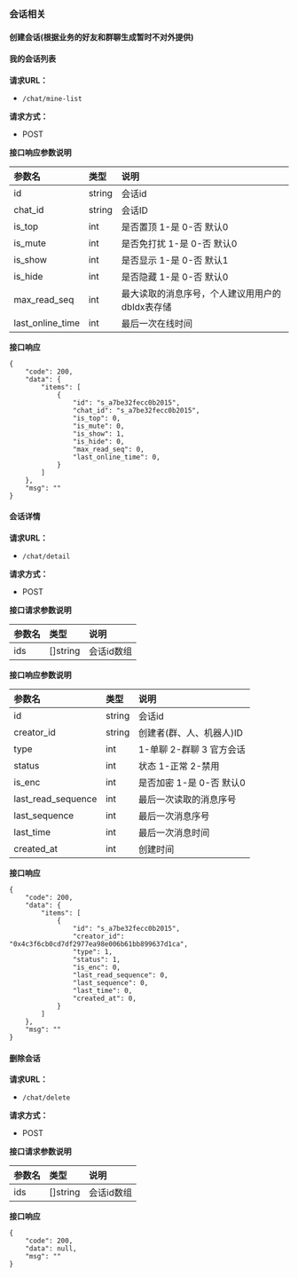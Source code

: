 ### 会话相关

#### 创建会话(根据业务的好友和群聊生成暂时不对外提供)

#### 我的会话列表

**请求URL：**

- `/chat/mine-list`

**请求方式：**

- POST

**接口响应参数说明**

| 参数名              | 类型     | 说明                         |
|:-----------------|:-------|:---------------------------|
| id               | string | 会话id                       |
| chat_id          | string | 会话ID                       |
| is_top           | int    | 是否置顶 1-是 0-否 默认0           |
| is_mute          | int    | 是否免打扰 1-是 0-否 默认0          |
| is_show          | int    | 是否显示 1-是 0-否 默认1           |
| is_hide          | int    | 是否隐藏 1-是 0-否 默认0           |
| max_read_seq     | int    | 最大读取的消息序号，个人建议用用户的dbIdx表存储 |
| last_online_time | int    | 最后一次在线时间                   |

**接口响应**

```
{
    "code": 200,
    "data": {
        "items": [
            {
                "id": "s_a7be32fecc0b2015",
                "chat_id": "s_a7be32fecc0b2015",
                "is_top": 0,
                "is_mute": 0,
                "is_show": 1,
                "is_hide": 0,
                "max_read_seq": 0,
                "last_online_time": 0,
            }
        ]
    },
    "msg": ""
}
```

#### 会话详情

**请求URL：**

- `/chat/detail`

**请求方式：**

- POST

**接口请求参数说明**

| 参数名 | 类型       | 说明     |
|:----|:---------|:-------|
| ids | []string | 会话id数组 |

**接口响应参数说明**

| 参数名                | 类型     | 说明               |
|:-------------------|:-------|:-----------------|
| id                 | string | 会话id             |
| creator_id        | string | 创建者(群、人、机器人)ID            |
| type               | int    | 1-单聊 2-群聊 3 官方会话 |
| status             | int    | 状态 1-正常 2-禁用     |
| is_enc             | int    | 是否加密 1-是 0-否 默认0 |
| last_read_sequence | int    | 最后一次读取的消息序号    |
| last_sequence      | int    | 最后一次消息序号       |
| last_time          | int    | 最后一次消息时间      |
| created_at         | int    | 创建时间             |
**接口响应**

```
{
    "code": 200,
    "data": {
        "items": [
            {
                "id": "s_a7be32fecc0b2015",
                "creator_id": "0x4c3f6cb0cd7df2977ea98e006b61bb899637d1ca",
                "type": 1,
                "status": 1,
                "is_enc": 0,
                "last_read_sequence": 0,
                "last_sequence": 0,
                "last_time": 0,
                "created_at": 0,
            }
        ]
    },
    "msg": ""
}
```

#### 删除会话

**请求URL：**

- `/chat/delete`

**请求方式：**

- POST

**接口请求参数说明**

| 参数名 | 类型       | 说明     |
|:----|:---------|:-------|
| ids | []string | 会话id数组 |

**接口响应**

```
{
    "code": 200,
    "data": null,
    "msg": ""
}
```